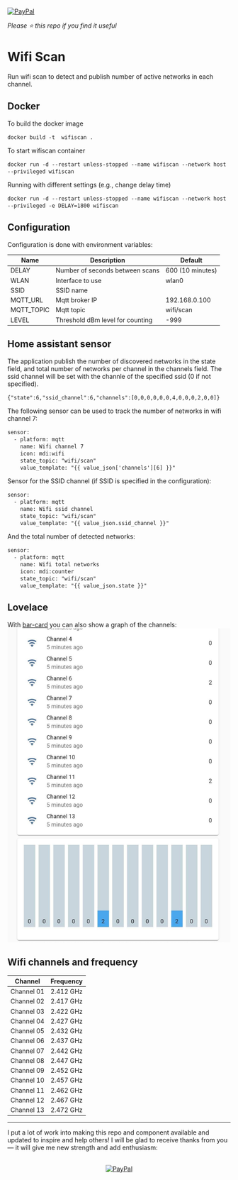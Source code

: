 <p align="left"><br>
<a href="https://paypal.me/eyalco1967?locale.x=he_IL" target="_blank"><img src="http://khrolenok.ru/support_paypal.png" alt="PayPal" width="250" height="48"></a>
</p>

*Please :star: this repo if you find it useful*

# Wifi Scan

Run wifi scan to detect and publish number of active networks in each channel.

## Docker

To build the docker image

```
docker build -t  wifiscan .
```

To start wifiscan container

```
docker run -d --restart unless-stopped --name wifiscan --network host --privileged wifiscan
```

Running with different settings (e.g., change delay time)

```
docker run -d --restart unless-stopped --name wifiscan --network host --privileged -e DELAY=1800 wifiscan
```

## Configuration

Configuration is done with environment variables:

Name | Description | Default
---|---|---
DELAY | Number of seconds between scans | 600 (10 minutes)
WLAN | Interface to use | wlan0
SSID | SSID name | 
MQTT_URL | Mqtt broker IP | 192.168.0.100
MQTT_TOPIC | Mqtt topic | wifi/scan
LEVEL | Threshold dBm level for counting | -999

## Home assistant sensor

The application publish the number of discovered networks in the state field, and total number of networks per channel in the channels field. The ssid channel will be set with the channle of the specified ssid (0 if not specified).

```
{"state":6,"ssid_channel":6,"channels":[0,0,0,0,0,0,4,0,0,0,2,0,0]}
```

The following sensor can be used to track the number of networks in wifi channel 7:

```
sensor:
  - platform: mqtt
    name: Wifi channel 7
    icon: mdi:wifi
    state_topic: "wifi/scan"
    value_template: "{{ value_json['channels'][6] }}"
```

Sensor for the SSID channel (if SSID is specified in the configuration):

```
sensor:
  - platform: mqtt
    name: Wifi ssid channel
    state_topic: "wifi/scan"
    value_template: "{{ value_json.ssid_channel }}"
```

And the total number of detected networks:

```
sensor:
  - platform: mqtt
    name: Wifi total networks
    icon: mdi:counter
    state_topic: "wifi/scan"
    value_template: "{{ value_json.state }}"
```

## Lovelace

With [bar-card](https://github.com/custom-cards/bar-card) you can also show a graph of the channels:
![Channels](./bar.jpg)

## Wifi channels and frequency

Channel | Frequency
---|---
Channel 01 | 2.412 GHz
Channel 02 | 2.417 GHz
Channel 03 | 2.422 GHz
Channel 04 | 2.427 GHz
Channel 05 | 2.432 GHz
Channel 06 | 2.437 GHz
Channel 07 | 2.442 GHz
Channel 08 | 2.447 GHz
Channel 09 | 2.452 GHz
Channel 10 | 2.457 GHz
Channel 11 | 2.462 GHz
Channel 12 | 2.467 GHz
Channel 13 | 2.472 GHz

---

I put a lot of work into making this repo and component available and updated to inspire and help others! I will be glad to receive thanks from you — it will give me new strength and add enthusiasm:
<p align="center"><br>
<a href="https://paypal.me/eyalco1967?locale.x=he_IL" target="_blank"><img src="http://khrolenok.ru/support_paypal.png" alt="PayPal" width="250" height="48"></a>
</p>

